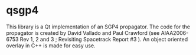 qsgp4
=====

This library is a Qt implementation of an SGP4 propagator. The code for the propagator is created by David Vallado
and Paul Crawford (see AIAA2006-6753 Rev 1, 2 and 3 ; Revisiting Spacetrack Report #3 ). An object oriented overlay
in C++ is made for easy use.
